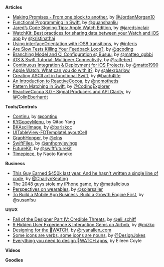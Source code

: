 **Articles**

* [Making Promises - From one block to another](https://medium.com/the-traveled-ios-developers-guide/making-promises-417f13da901f), by [@JordanMorgan10](https://twitter.com/JordanMorgan10)
* [Functional Programming in Swift](http://jamesonquave.com/blog/functional-programming-in-swift/), by [@guanshanliu](https://twitter.com/guanshanliu)
* [Jared’s Code Signing Tips: Apple Watch Edition](http://blog.jaredsinclair.com/post/117350678170/jareds-code-signing-tips-apple-watch-edition), by [@jaredsinclair](https://twitter.com/jaredsinclair)
* [WatchKit: Best practices for sharing data between your Watch and iOS app](http://www.kristinathai.com/watchkit-best-practices-for-sharing-data-between-your-watch-and-ios-app/) by [@kristinathai](https://twitter.com/kristinathai)
* [Using interfaceOrientation with iOS8 transitions](http://blog.inferis.org/blog/2015/04/27/ios8-and-interfaceorientation/), by [@inferis](https://twitter.com/inferis)
* [Are Slow Tests Killing Your Feedback Loop?](http://qualitycoding.org/slow-tests/), by [@qcoding](https://twitter.com/qcoding)
* [Branching Model and CI Configuration @ Busuu](http://matteogobbi.github.io/blog/2015/04/27/branches-model-and-ci-configuration-at-busuu/), by [@matteo_gobbi](https://twitter.com/matteo_gobbi)
* [iOS & Swift Tutorial: Multipeer Connectivity](http://www.ralfebert.de/tutorials/ios-swift-multipeer-connectivity/), by [@ralfebert](https://twitter.com/ralfebert)
* [Continuous Integration & Deployment for iOS Projects](https://medium.com/ribot-labs/continuous-integration-deployment-for-ios-projects-7358b72ca2e9), by [@matto1990](https://twitter.com/matto1990)
* [Apple Watch: What can you do with it?](http://madebymany.com/blog/apple-watch-what-can-you-do-with-it), by [@alexrbarlow](https://twitter.com/alexrbarlow)
* [Creating ASCII art in functional Swift](http://ijoshsmith.com/2015/04/29/creating-ascii-art-in-functional-swift/), by [@bach4life](https://twitter.com/bach4life)
* [An Introduction to ReactiveCocoa](http://nomothetis.svbtle.com/an-introduction-to-reactivecocoa), by [@nomothetis](https://twitter.com/nomothetis)
* [Pattern Matching in Swift](http://www.codingexplorer.com/pattern-matching-in-swift/), by [@CodingExplorer](https://twitter.com/CodingExplorer)
* [ReactiveCocoa 3.0 - Signal Producers and API Clarity](http://blog.scottlogic.com/2015/04/28/reactive-cocoa-3-continued.html), by [@ColinEberhardt](https://twitter.com/ColinEberhardt)

**Tools/Controls**

* [Continu](http://www.continu.co/), by [@continu](https://twitter.com/continu)
* [KYGooeyMenu](https://github.com/KittenYang/KYGooeyMenu), by Qitao Yang
* [BKAsciiImage](https://github.com/bkoc/BKAsciiImage), by [@bariskoc](https://twitter.com/bariskoc)
* [UITableView-FDTemplateLayoutCell](https://github.com/forkingdog/UITableView-FDTemplateLayoutCell)
* [GraphHopper](https://github.com/graphhopper/graphhopper-ios), by [@clns](https://twitter.com/calinseciu)
* [SwiftFiles](https://github.com/sketchytech/SwiftFiles), by [@anthonylevings](https://twitter.com/anthonylevings)
* [FutureKit](https://github.com/FutureKit/FutureKit), by [@swiftfuturekit](https://twitter.com/swiftfuturekit)
* [Timepiece](https://github.com/naoty/Timepiece), by Naoto Kaneko

**Business**

* [This Guy Earned $450k last year. And he hasn't written a single line of code](https://medium.com/@CharlynKeating/if-you-re-an-app-developer-who-isn-t-making-a-decent-living-from-the-app-stores-there-s-someone-ac5082d8de47), by [@CharlynKeating](https://twitter.com/CharlynKeating)
* [The 2048 guys stole my iPhone game](https://medium.com/ios-game-development/the-2048-guys-stole-my-iphone-game-5ba541283c4d), by [@mattalicious](https://twitter.com/mattalicious)
* [Perspectives on wearables](http://solarsailer.net/2015/04/wearables), by [@solarsailer](https://twitter.com/solarsailer)
* [To Build a Mobile App Business, Build a Growth Engine First](http://www.500.co/mobile-growth-engine-branch/), by [@susanfsu](https://twitter.com/susanfsu)


**UI/UX**

* [Fall of the Designer Part IV: Credible Threats](http://www.elischiff.com/blog/2015/4/28/fall-of-the-designer-part-iv-credible-threats), by [@eli_schiff](https://twitter.com/eli_schiff)
* [9 Hidden User Experience & Interaction Gems on Airbnb](https://medium.com/@mizko/9-hidden-user-experience-interaction-gems-on-airbnb-3330e762bebe), by [@mizko](https://twitter.com/mizko)
* [Designing for the WATCH](http://webdesign.tutsplus.com/articles/designing-for-the-watch--cms-23818), by [@ryanallen_com](https://twitter.com/ryanallen_com)
* [Some icons are verbs, some icons are nouns](https://medium.com/@wenting_zhang/getting-fluent-at-the-language-of-iconography-3415d03d0a8f), by [@DesignJokes](https://twitter.com/DesignJokes)
* [Everything you need to design WATCH apps](http://blog.fluidui.com/design-resources-for-apple-watch/), by Eileen Coyle

**Videos**


**Goodies**

